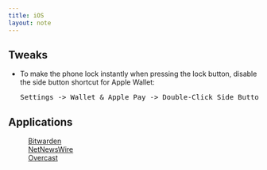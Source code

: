 ```yaml
---
title: iOS
layout: note
---
```


<section class="ios-tweaks-list">
<h2>Tweaks</h2>
<ul>
<li>To make the phone lock instantly when pressing the lock button, disable the side button shortcut for Apple Wallet:
	<pre>Settings -> Wallet & Apple Pay -> Double-Click Side Button -> OFF</pre>
</li>
</ul>
</section>

<section class="ios-applications-list">
<h2>Applications</h2>
<dl class="applications-list">
	<dd><a href="https://bitwarden.com/">Bitwarden</a></dd>
	<dd><a href="https://netnewswire.com">NetNewsWire</a></dd>
	<dd><a href="https://overcast.fm">Overcast</a></dd>
</dl>
</section>